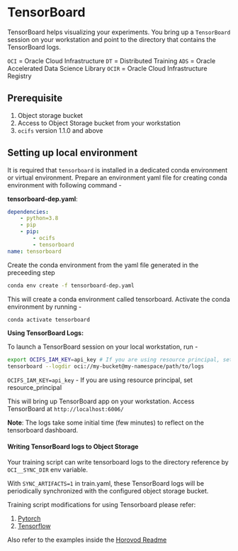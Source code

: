 # TensorBoard

TensorBoard helps visualizing your experiments. You bring up a ``TensorBoard`` session on your workstation and point to
the directory that contains the TensorBoard logs.

`OCI` = Oracle Cloud Infrastructure
`DT` = Distributed Training
`ADS` = Oracle Accelerated Data Science Library
`OCIR` = Oracle Cloud Infrastructure Registry

## Prerequisite

1. Object storage bucket
2. Access to Object Storage bucket from your workstation
3. `ocifs` version 1.1.0 and above

## Setting up local environment

It is required that ``tensorboard`` is installed in a dedicated conda environment or virtual environment. Prepare an
environment yaml file for creating conda environment with following command -

**tensorboard-dep.yaml**:

```yaml
dependencies:
    - python=3.8
    - pip
    - pip:
        - ocifs
        - tensorboard
name: tensorboard
```

Create the conda environment from the yaml file generated in the preceeding step

```bash
conda env create -f tensorboard-dep.yaml
```

This will create a conda environment called tensorboard. Activate the conda environment by running -

```bash
conda activate tensorboard
```

**Using TensorBoard Logs:**

To launch a TensorBoard session on your local workstation, run -

```bash
export OCIFS_IAM_KEY=api_key # If you are using resource principal, set resource_principal
tensorboard --logdir oci://my-bucket@my-namespace/path/to/logs
```

`OCIFS_IAM_KEY=api_key` - If you are using resource principal, set resource_principal

This will bring up TensorBoard app on your workstation. Access TensorBoard at ``http://localhost:6006/``

**Note**: The logs take some initial time (few minutes) to reflect on the tensorboard dashboard.

#### Writing TensorBoard logs to Object Storage

Your training script can write tensorboard logs to the directory reference by ``OCI__SYNC_DIR`` env variable.

With ``SYNC_ARTIFACTS=1`` in train.yaml, these TensorBoard logs will be periodically synchronized with the configured object storage
bucket.

Training script modifications for using Tensorboard please refer:

1. [Pytorch](https://github.com/pytorch/tutorials/blob/master/recipes_source/recipes/tensorboard_with_pytorch.py)
2. [Tensorflow](https://www.tensorflow.org/tensorboard/get_started)

Also refer to the examples inside the [Horovod Readme](horovod.md)
